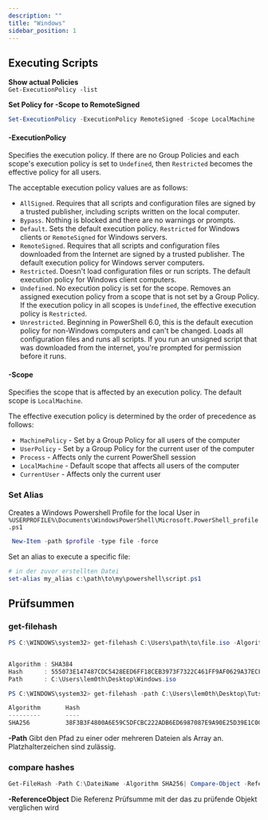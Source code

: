 ```yaml
---
description: ""
title: "Windows"
sidebar_position: 1
---
```

## Executing Scripts

**Show actual Policies**  
`Get-ExecutionPolicy -list`

**Set Policy for -Scope to RemoteSigned**

```powershell
Set-ExecutionPolicy -ExecutionPolicy RemoteSigned -Scope LocalMachine
```

#### -ExecutionPolicy

Specifies the execution policy. If there are no Group Policies and each scope's execution policy is set to `Undefined`, then `Restricted` becomes the effective policy for all users.

The acceptable execution policy values are as follows:

- `AllSigned`. Requires that all scripts and configuration files are signed by a trusted publisher, including scripts written on the local computer.
- `Bypass`. Nothing is blocked and there are no warnings or prompts.
- `Default`. Sets the default execution policy. `Restricted` for Windows clients or `RemoteSigned` for Windows servers.
- `RemoteSigned`. Requires that all scripts and configuration files downloaded from the Internet are signed by a trusted publisher. The default execution policy for Windows server computers.
- `Restricted`. Doesn't load configuration files or run scripts. The default execution policy for Windows client computers.
- `Undefined`. No execution policy is set for the scope. Removes an assigned execution policy from a scope that is not set by a Group Policy. If the execution policy in all scopes is `Undefined`, the effective execution policy is `Restricted`.
- `Unrestricted`. Beginning in PowerShell 6.0, this is the default execution policy for non-Windows computers and can't be changed. Loads all configuration files and runs all scripts. If you run an unsigned script that was downloaded from the internet, you're prompted for permission before it runs.

#### -Scope

Specifies the scope that is affected by an execution policy. The default scope is `LocalMachine`.

The effective execution policy is determined by the order of precedence as follows:

- `MachinePolicy` - Set by a Group Policy for all users of the computer
- `UserPolicy` - Set by a Group Policy for the current user of the computer
- `Process` - Affects only the current PowerShell session
- `LocalMachine` - Default scope that affects all users of the computer
- `CurrentUser` - Affects only the current user

### Set Alias
Creates a Windows Powershell Profile for the local User in `%USERPROFILE%\Documents\WindowsPowerShell\Microsoft.PowerShell_profile.ps1`

```powershell
 New-Item -path $profile -type file -force
```

Set an alias to execute a specific file:

```powershell
# in der zuvor erstellten Datei
set-alias my_alias c:\path\to\my\powershell\script.ps1
```

## Prüfsummen

### get-filehash
```powershell title="Beispiel (Formaierte Ausgabe)"
PS C:\WINDOWS\system32> get-filehash C:\Users\path\to\file.iso -Algorithm SHA384 | Format-List


Algorithm : SHA384
Hash      : 555073E147487CDC5428EED6FF18CEB3973F7322C461FF9AF0629A37ECF7CDF98912F931641C2C46C10F7F9E3E29B50A
Path      : C:\Users\lem0th\Desktop\Windows.iso
```
```powershell title="using the -path parameter"
PS C:\WINDOWS\system32> get-filehash -path C:\Users\lem0th\Desktop\Tuts.7z -Algorithm SHA256

Algorithm       Hash                                                                   Path
---------       ----                                                                   ----
SHA256          38F3B3F4800A6E59C5DFCBC222ADB6ED6987087E9A90E25D39E1C0CCD3EAEA97 
```
**-Path**
Gibt den Pfad zu einer oder mehreren Dateien als Array an. Platzhalterzeichen sind zulässig.

### compare hashes
```powershell
Get-FileHash -Path C:\DateiName -Algorithm SHA256| Compare-Object -ReferenceObject "2F9296722Cd04054566D98F97649B09E" -DifferenceObject {$_.Hash}
```
**-ReferenceObject**
Die Referenz Prüfsumme mit der das zu prüfende Objekt verglichen wird